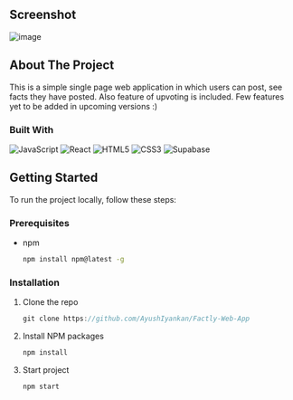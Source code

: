 <a name="readme-top"></a>

## Screenshot
![image](https://user-images.githubusercontent.com/75990868/211189803-7efb7ffc-749e-47e2-bc3f-a2e1cf99e7bd.png)


<!-- ABOUT THE PROJECT -->
## About The Project

This is a simple single page web application in which users can post, see facts they have posted. Also feature of upvoting is included. Few features yet to be added in upcoming versions :)

### Built With

![JavaScript](https://img.shields.io/badge/javascript-%23323330.svg?style=for-the-badge&logo=javascript&logoColor=%23F7DF1E)
![React][React.js]
![HTML5](https://img.shields.io/badge/html5-%23E34F26.svg?style=for-the-badge&logo=html5&logoColor=white)
![CSS3](https://img.shields.io/badge/css3-%231572B6.svg?style=for-the-badge&logo=css3&logoColor=white)
![Supabase](https://img.shields.io/badge/Supabase-3ECF8E?style=for-the-badge&logo=supabase&logoColor=white)

<!-- GETTING STARTED -->
## Getting Started
To run the project locally, follow these steps:
### Prerequisites
* npm
  ```sh
  npm install npm@latest -g
  ```

### Installation
1. Clone the repo
   ```js
   git clone https://github.com/AyushIyankan/Factly-Web-App
   ```
2. Install NPM packages
   ```js
   npm install
   ```
3. Start project
   ```js
   npm start
   ```

[React.js]: https://img.shields.io/badge/React-20232A?style=for-the-badge&logo=react&logoColor=61DAFB
[React-url]: https://reactjs.org/


